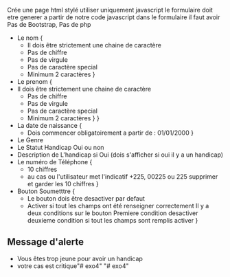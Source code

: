 Crée une page html stylé utiliser uniquement javascript le formulaire doit etre generer a partir de notre code javascript dans le formulaire il faut avoir
Pas de Bootstrap, Pas de php 
- Le nom {
    - Il dois être strictement une chaine de caractère 
    - Pas de chiffre 
    - Pas de virgule 
    - Pas de caractère special
    - Minimum 2 caractères
}
- Le prenom {
- Il dois être strictement une chaine de caractère 
    - Pas de chiffre 
    - Pas de virgule 
    - Pas de caractère special
    - Minimum 2 caractères
}
}
- La date de naissance {
    - Dois commencer obligatoirement a partir de :
    01/01/2000
}
- Le Genre
- Le Statut Handicap Oui ou non
- Description de L'handicap si Oui (dois s'afficher si oui il y a un handicap)
- Le numéro de Téléphone {
    - 10 chiffres
    - au cas ou l'utilisateur met l'indicatif +225, 00225 ou 225 supprimer et garder les 10 chiffres
}
- Bouton Soumetttre {
    - Le bouton dois être desactiver par defaut
    - Activer si tout les champs ont été renseigner correctement 
    Il y a deux conditions sur le bouton 
    Premiere condition desactiver 
    deuxieme condition si tout les champs sont remplis activer
}
## Message d'alerte 
- Vous êtes trop jeune pour avoir un handicap
- votre cas est critique"# exo4" 
"# exo4"  
